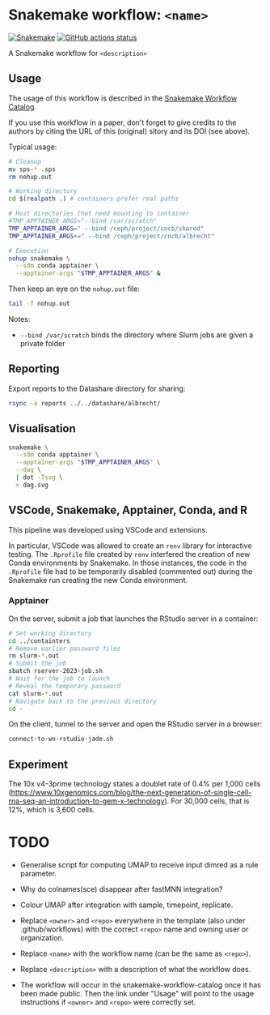 # Snakemake workflow: `<name>`

[![Snakemake](https://img.shields.io/badge/snakemake-≥6.3.0-brightgreen.svg)](https://snakemake.github.io)
[![GitHub actions status](https://github.com/<owner>/<repo>/workflows/Tests/badge.svg?branch=main)](https://github.com/<owner>/<repo>/actions?query=branch%3Amain+workflow%3ATests)

A Snakemake workflow for `<description>`

## Usage

The usage of this workflow is described in the [Snakemake Workflow Catalog](https://snakemake.github.io/snakemake-workflow-catalog/?usage=<owner>%2F<repo>).

If you use this workflow in a paper, don't forget to give credits to the authors by citing the URL of this (original) <repo>sitory and its DOI (see above).

Typical usage:

```bash
# Cleanup
mv sps-* .sps
rm nohup.out

# Working directory
cd $(realpath .) # containers prefer real paths

# Host directories that need mounting to container
#TMP_APPTAINER_ARGS="--bind /var/scratch"
TMP_APPTAINER_ARGS=" --bind /ceph/project/cncb/shared"
TMP_APPTAINER_ARGS+=" --bind /ceph/project/cncb/albrecht"

# Execution
nohup snakemake \
  --sdm conda apptainer \
  --apptainer-args "$TMP_APPTAINER_ARGS" &
```

Then keep an eye on the `nohup.out` file:

```bash
tail -f nohup.out
```

Notes:

- `--bind /var/scratch` binds the directory where Slurm jobs are given a private folder

## Reporting

Export reports to the Datashare directory for sharing:

```bash
rsync -a reports ../../datashare/albrecht/
```

## Visualisation

```bash
snakemake \
  --sdm conda apptainer \
  --apptainer-args "$TMP_APPTAINER_ARGS" \
  --dag \
  | dot -Tsvg \
  > dag.svg
```

## VSCode, Snakemake, Apptainer, Conda, and R

This pipeline was developed using VSCode and extensions.

In particular, VSCode was allowed to create an `renv` library for interactive testing.
The `.Rprofile` file created by `renv` interfered the creation of new Conda environments by Snakemake.
In those instances, the code in the `.Rprofile` file had to be temporarily disabled (commented out) during the Snakemake run creating the new Conda environment.

### Apptainer

On the server, submit a job that launches the RStudio server in a container:

```bash
# Set working directory
cd ../containters
# Remove earlier password files
rm slurm-*.out
# Submit the job
sbatch rserver-2023-job.sh
# Wait for the job to launch
# Reveal the temporary password
cat slurm-*.out
# Navigate back to the previous directory
cd -
```

On the client, tunnel to the server and open the RStudio server in a browser:

```bash
connect-to-wn-rstudio-jade.sh
```

## Experiment

The 10x v4-3prime technology states a doublet rate of 0.4% per 1,000 cells (<https://www.10xgenomics.com/blog/the-next-generation-of-single-cell-rna-seq-an-introduction-to-gem-x-technology>).
For 30,000 cells, that is 12%, which is 3,600 cells.

# TODO

- Generalise script for computing UMAP to receive input dimred as a rule parameter.
- Why do colnames(sce) disappear after fastMNN integration?
- Colour UMAP after integration with sample, timepoint, replicate.

- Replace `<owner>` and `<repo>` everywhere in the template (also under .github/workflows) with the correct `<repo>` name and owning user or organization.
- Replace `<name>` with the workflow name (can be the same as `<repo>`).
- Replace `<description>` with a description of what the workflow does.
- The workflow will occur in the snakemake-workflow-catalog once it has been made public. Then the link under "Usage" will point to the usage instructions if `<owner>` and `<repo>` were correctly set.
